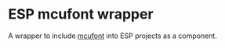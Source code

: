 # ESP mcufont wrapper

A wrapper to include [mcufont](https://github.com/mcufont/mcufont) into ESP projects as a component.
